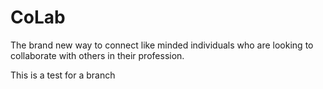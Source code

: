 # CoLab
The brand new way to connect like minded individuals who are looking to collaborate with others in their profession. 

This is a test for a branch